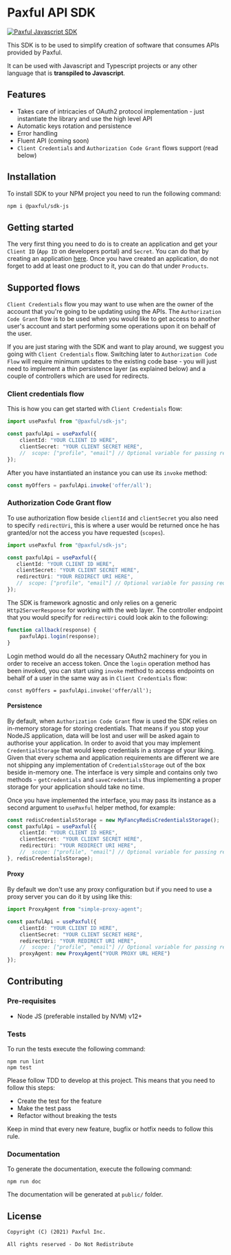 # Paxful API SDK

[![Paxful Javascript SDK](https://github.com/paxful/sdk-js/actions/workflows/github-actions-paxful.yml/badge.svg)](https://github.com/paxful/sdk-js/actions/workflows/github-actions-paxful.yml)

This SDK is to be used to simplify creation of software that consumes APIs provided by Paxful.

It can be used with Javascript and Typescript projects or any other language that is **transpiled to Javascript**.

## Features
* Takes care of intricacies of OAuth2 protocol implementation - just instantiate the library and use the high level API
* Automatic keys rotation and persistence
* Error handling
* Fluent API (coming soon)
* `Client Credentials` and `Authorization Code Grant` flows support (read below)

## Installation

To install SDK to your NPM project you need to run the following command:

 ```bash
 npm i @paxful/sdk-js
 ```

## Getting started

The very first thing you need to do is to create an application and get your `Client ID` (`App ID` on developers portal) 
and `Secret`. You can do that by creating an application [here](https://developers.paxful.com/apps/new/). Once
you have created an application, do not forget to add at least one product to it, you can do that under `Products`.

## Supported flows

`Client Credentials` flow you may want to use when are the owner of the account that you're going to be updating using 
the APIs. The `Authorization Code Grant` flow is to be used when you would like to get access to another user's 
account and start performing some operations upon it on behalf of the user.

If you are just staring with the SDK and want to play around, we suggest you going with `Client Credentials` flow. 
Switching later to `Authorization Code Flow` will require minimum updates to the existing code base - you will just need 
to implement a thin persistence layer (as explained below) and a couple of controllers which are used for redirects.

### Client credentials flow
 
This is how you can get started with `Client Credentials` flow: 
```typescript
import usePaxful from "@paxful/sdk-js";

const paxfulApi = usePaxful({
    clientId: "YOUR CLIENT ID HERE",
    clientSecret: "YOUR CLIENT SECRET HERE",
    //  scope: ["profile", "email"] // Optional variable for passing requested scopes.
});
```

After you have instantiated an instance you can use its `invoke` method:
```typescript
const myOffers = paxfulApi.invoke('offer/all');
```

### Authorization Code Grant flow

To use authorization flow beside `clientId` and `clientSecret` you also need to specify `redirectUri`, this is 
where a user would be returned once he has granted/or not the access you have requested (`scopes`). 
 ```typescript
import usePaxful from "@paxful/sdk-js";

const paxfulApi = usePaxful({
    clientId: "YOUR CLIENT ID HERE",
    clientSecret: "YOUR CLIENT SECRET HERE",
    redirectUri: "YOUR REDIRECT URI HERE",
    //  scope: ["profile", "email"] // Optional variable for passing requested scopes.
});
 ```
The SDK is framework agnostic and only relies on a generic `Http2ServerResponse` for working with the web layer. The
controller endpoint that you would specify for `redirectUri` could look akin to the following:

```javascript
function callback(response) {
    paxfulApi.login(response);
}
```
Login method would do all the necessary OAuth2 machinery for you in order to receive an access token. Once the `login`
operation method has been invoked, you can start using `invoke` method to access endpoints on behalf of a user
in the same way as in `Client Credentials` flow:
```
const myOffers = paxfulApi.invoke('offer/all');
```

#### Persistence

By default, when `Authorization Code Grant` flow is used the SDK relies on in-memory storage for storing credentials. 
That means if you stop your NodeJS application, data will be lost and user will be asked again to authorise your 
application. In order to avoid that you may implement `CredentialStorage` that would keep credentials in a storage of 
your liking. Given that every schema and application requirements are different we are not shipping any implementation of 
`CredentialsStorage` out of the box beside in-memory one. The interface is very simple and contains only two methods - 
`getCredentials` and `saveCredentials` thus implementing a proper storage for your application should take no time.

Once you have implemented the interface, you may pass its instance as a second argument to `usePaxful` helper method,
for example:

```typescript
const redisCredentialsStorage = new MyFancyRedisCredentialsStorage();
const paxfulApi = usePaxful({
    clientId: "YOUR CLIENT ID HERE",
    clientSecret: "YOUR CLIENT SECRET HERE",
    redirectUri: "YOUR REDIRECT URI HERE",
    //  scope: ["profile", "email"] // Optional variable for passing requested scopes.
}, redisCredentialsStorage);
```

#### Proxy

By default we don't use any proxy configuration but if you need to use a proxy server you can do it by using like this:

```typescript
import ProxyAgent from "simple-proxy-agent";

const paxfulApi = usePaxful({
    clientId: "YOUR CLIENT ID HERE",
    clientSecret: "YOUR CLIENT SECRET HERE",
    redirectUri: "YOUR REDIRECT URI HERE",
    //  scope: ["profile", "email"] // Optional variable for passing requested scopes.
    proxyAgent: new ProxyAgent("YOUR PROXY URL HERE")
});
```

## Contributing
### Pre-requisites

* Node JS (preferable installed by NVM) v12+

### Tests

To run the tests execute the following command:
```shell
npm run lint
npm test
```

Please follow TDD to develop at this project. This means that you
need to follow this steps:

* Create the test for the feature
* Make the test pass
* Refactor without breaking the tests

Keep in mind that every new feature, bugfix or hotfix needs to
follow this rule.

### Documentation

To generate the documentation, execute the following command:
```shell
npm run doc
```

The documentation will be generated at `public/` folder.

## License

```markdown
Copyright (C) (2021) Paxful Inc.

All rights reserved - Do Not Redistribute
```
